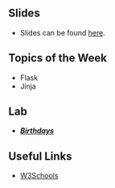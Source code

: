 ## Slides
- Slides can be found [here](https://docs.google.com/presentation/d/1-suk3BXivowfpEqdlKk2mev0asan3OHHQIlYs568a64/edit?usp=sharing).

## Topics of the Week

- Flask
- Jinja

## Lab

- ***[Birthdays](https://cs50.harvard.edu/college/2021/fall/labs/9/)***

## Useful Links

- [W3Schools](https://www.w3schools.com)

